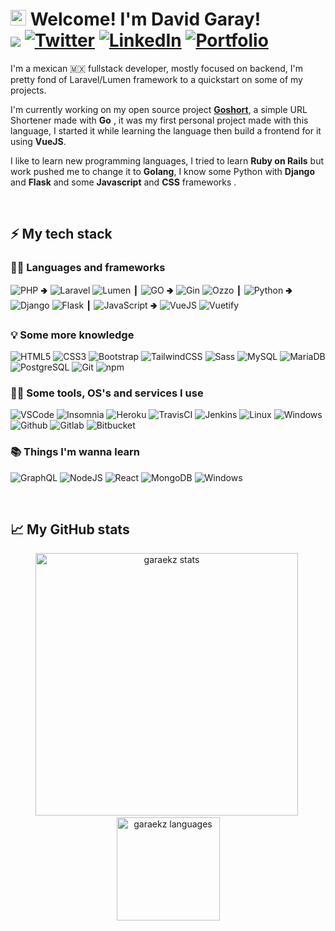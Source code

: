 
# <div><img src="https://media.giphy.com/media/hvRJCLFzcasrR4ia7z/giphy.gif" width="25px"> Welcome! I'm David Garay! <br/>![](https://visitor-badge.glitch.me/badge?page_id=garaekz) <a href="https://twitter.com/garaekz"><img src="https://img.shields.io/twitter/follow/ProgramandoM?label=Twitter&style=social" alt="Twitter"></a> <a href="https://www.linkedin.com/in/dagacoding/"><img src="https://img.shields.io/badge/LinkedIn--_.svg?style=social&logo=linkedin" alt="LinkedIn"></a> <a href="https://dagacoding.com/"><img src="https://img.shields.io/badge/-My%20Site-black?logo=undertale&style=flat-square" alt="Portfolio"></a></div>

I'm a mexican 🇲🇽 fullstack developer, mostly focused on backend, I'm pretty fond of Laravel/Lumen framework to a quickstart on some of my projects.

I'm currently working on my open source project [**Goshort**](https://github.com/garaekz/goshort), a simple URL Shortener made with **Go** , it was my first personal project made with this language, I started it while learning the language then build a frontend for it using **VueJS**.

I like to learn new programming languages, I tried to learn **Ruby on Rails** but work pushed me to change it to **Golang**, I know some Python with **Django** and **Flask** and some **Javascript** and **CSS** frameworks .

<br />


## ⚡ My tech stack
### 👨‍💻 Languages and frameworks
 ![PHP](https://img.shields.io/badge/-PHP-777BB4?style=flat-square&logo=php&logoColor=white) 🢂 ![Laravel](https://img.shields.io/badge/-Laravel-FF2D20?style=flat-square&logo=laravel&logoColor=white) ![Lumen](https://img.shields.io/badge/-Lumen-E74430?style=flat-square&logo=lumen&logoColor=white)   ┃ ![GO](https://img.shields.io/badge/-Golang-00ADD8?style=flat-square&logo=Go&logoColor=white) 🢂 ![Gin](https://img.shields.io/badge/-Gin-blue?style=flat-square&logo=Go&logoColor=white) ![Ozzo](https://img.shields.io/badge/-Ozzo-orange?style=flat-square&logo=Go&logoColor=white) ┃ ![Python](https://img.shields.io/badge/-Python-3776AB?style=flat-square&logo=python&logoColor=white) 🢂 ![Django](https://img.shields.io/badge/-Django-092E20?style=flat-square&logo=django&logoColor=white) ![Flask](https://img.shields.io/badge/-Flask-000?style=flat-square&logo=flask&logoColor=white) ┃ ![JavaScript](https://img.shields.io/badge/-JavaScript-F7DF1E?style=flat-square&logo=javascript&logoColor=000) 🢂 ![VueJS](https://img.shields.io/badge/-VueJS-4FC08D?style=flat-square&logo=vue.js&logoColor=fff) ![Vuetify](https://img.shields.io/badge/-Vuetify-1867C0?style=flat-square&logo=vuetify&logoColor=fff)
	
### 💡 Some more knowledge	
![HTML5](https://img.shields.io/badge/-HTML5-E34F26?style=flat-square&logo=html5&logoColor=white)  ![CSS3](https://img.shields.io/badge/-CSS3-1572B6?style=flat-square&logo=css3&logoColor=white)   ![Bootstrap](https://img.shields.io/badge/-Bootstrap-7952B3?style=flat-square&logo=bootstrap&logoColor=white) ![TailwindCSS](https://img.shields.io/badge/-Tailwind%20-38B2AC?style=flat-square&logo=tailwind-css&logoColor=white)  ![Sass](https://img.shields.io/badge/-Sass-CC6699?style=flat-square&logo=sass&logoColor=white) ![MySQL](https://img.shields.io/badge/-MySQL-4479A1?style=flat-square&logo=mysql&logoColor=white)  ![MariaDB](https://img.shields.io/badge/-MariaDB-003545?style=flat-square&logo=mariadb&logoColor=white)  ![PostgreSQL](https://img.shields.io/badge/-PostgreSQL-336791?style=flat-square&logo=postgresql&logoColor=white)  ![Git](https://img.shields.io/badge/-Git-F05032?style=flat-square&logo=git&logoColor=white)  ![npm](https://img.shields.io/badge/-NPM-CB3837?style=flat-square&logo=npm&logoColor=white)
 
 ### 🧑‍💻 Some tools, OS's and services I use
 ![VSCode](https://img.shields.io/badge/-VSCode-007ACC?style=flat-square&logo=visual-studio-code&logoColor=white) ![Insomnia](https://img.shields.io/badge/-Insomnia-5849BE?style=flat-square&logo=insomnia&logoColor=white)  ![Heroku](https://img.shields.io/badge/-Heroku-430098?style=flat-square&logo=heroku&logoColor=white) ![TravisCI](https://img.shields.io/badge/-Travis%20CI-3EAAAF?style=flat-square&logo=Travis-CI&logoColor=white) ![Jenkins](https://img.shields.io/badge/-Jenkins-D24939?style=flat-square&logo=jenkins&logoColor=white)  ![Linux](https://img.shields.io/badge/-Linux-FCC624?style=flat-square&logo=linux&logoColor=000) ![Windows](https://img.shields.io/badge/-Windows-0078D6?style=flat-square&logo=windows&logoColor=white) ![Github](https://img.shields.io/badge/-Github-181717?style=flat-square&logo=github&logoColor=white) ![Gitlab](https://img.shields.io/badge/-GitLab-FCA121?style=flat-square&logo=GitLab&color=000) ![Bitbucket](https://img.shields.io/badge/-Bitbucket-0052CC?style=flat-square&logo=bitbucket&logoColor=fff)

### 📚 Things I'm wanna learn
 ![GraphQL](https://img.shields.io/badge/-GraphQL-E10098?style=flat-square&logo=graphql&logoColor=white)  ![NodeJS](https://img.shields.io/badge/-NodeJS-339933?style=flat-square&logo=node.js&logoColor=white) ![React](https://img.shields.io/badge/-React-3EAAAF?style=flat-square&logo=react&logoColor=white)  ![MongoDB](https://img.shields.io/badge/-MongoDB-47A248?style=flat-square&logo=mongodb&logoColor=fff) ![Windows](https://img.shields.io/badge/-Ruby%20on%20Rails-CC0000?style=flat-square&logo=ruby-on-rails&logoColor=white)
 
<br />

## 📈 My GitHub stats

<p align="center"> 
  <img src="https://github-readme-stats.vercel.app/api?username=garaekz&count_private=true&show_icons=true&theme=tokyonight&bg_color=141321" alt="garaekz stats" width="420"/>&nbsp;
  <img src="https://github-readme-stats.vercel.app/api/top-langs/?username=garaekz&theme=tokyonight&bg_color=141321&layout=compact" alt="garaekz languages" height="165">
</p>

